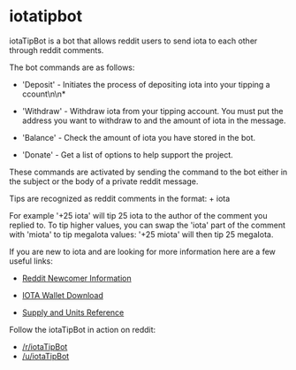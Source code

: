 # iotatipbot

iotaTipBot is a bot that allows reddit users to send iota to each other through reddit comments. 

The bot commands are as follows:

* 'Deposit' - Initiates the process of depositing iota into your tipping a    ccount\n\n* 

* 'Withdraw' - Withdraw iota from your tipping account. You must put the address you want to withdraw to and the amount of iota in the message.

* 'Balance' - Check the amount of iota you have stored in the bot.

* 'Donate' - Get a list of options to help support the project.

These commands are activated by sending the command to the bot either in the subject or the body of a private reddit message.

Tips are recognized as reddit comments in the format: +<amount> iota

For example '+25 iota' will tip 25 iota to the author of the comment you replied to. To tip higher values, you can swap the 'iota' part of the comment with 'miota' to tip megaIota values: '+25 miota' will then tip 25 megaIota.

If you are new to iota and are looking for more information here are a few useful links:

* [Reddit Newcomer Information](https://www.reddit.com/r/Iota/comments/61rc0c/for_newcomers_all_information_links_you_probably/)

* [IOTA Wallet Download](https://github.com/iotaledger/wallet/releases/)

* [Supply and Units Reference](https://i.imgur.com/lsq4610.jpeg)

Follow the iotaTipBot in action on reddit:
* [/r/iotaTipBot](reddit.com/r/iotaTipBot)
* [/u/iotaTipBot](reddit.com/u/iotaTipBot)
